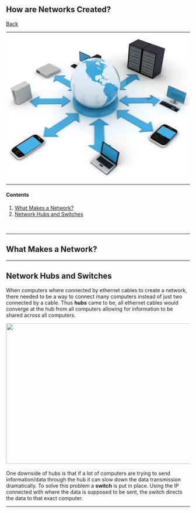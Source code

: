## How are Networks Created?

[Back](README.md)

---

<p align="center"><img src="howNetwork.jpg" height="384" width="512"></p>

---

#### Contents

1. [What Makes a Network?](#what)
2. [Network Hubs and Switches](#net)

<br>

---

## <a name="what"> What Makes a Network?


---

## <a name="net"> Network Hubs and Switches
When computers where connected by ethernet cables to create a network, there needed to be a way to connect many computers instead of just two connected by a cable. Thus **hubs** came to be, all ethernet cables would converge at the hub from all computers allowing for information to be shared across all computers.

<p align="center"><img src="https://commotionwireless.net/files/CCK_Networking_Basics_Network_hub.png" height="384" width="512"></p>

One downside of hubs is that if a lot of computers are trying to send information/data through the hub it can slow down the data transmission dramatically. To solve this problem a **switch** is put in place. Using the IP connected with where the data is supposed to be sent, the switch directs the data to that exact computer.

---
